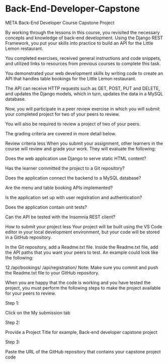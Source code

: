 # Back-End-Developer-Capstone
META Back-End Developer Course Capstone Project

By working through the lessons in this course, you revisited the necessary concepts and knowledge of back-end development. Using the Django REST Framework, you put your skills into practice to build an API for the Little Lemon restaurant.

You completed exercises, received general instructions and code snippets, and utilized links to resources from previous courses to complete this task.

You demonstrated your web development skills by writing code to create an API that handles table bookings for the Little Lemon restaurant.

The API can receive HTTP requests such as GET, POST, PUT and DELETE, and updates the Django models, which in turn, updates the data in a MySQL database.

Now, you will participate in a peer review exercise in which you will submit your completed project for two of your peers to review. 

You will also be required to review a project of two of your peers.

The grading criteria are covered in more detail below.

Review criteria
less 
When you submit your assignment, other learners in the course will review and grade your work. They will evaluate the following:

Does the web application use Django to serve static HTML content?

Has the learner committed the project to a Git repository?

Does the application connect the backend to a MySQL database?

Are the menu and table booking APIs implemented?

Is the application set up with user registration and authentication?

Does the application contain unit tests?

Can the API be tested with the Insomnia REST client?

How to submit your project
less 
Your project will be built using the VS Code editor in your local development environment, but your code will be stored in a GitHub repository.

In the Git repository, add a Readme.txt file. Inside the Readme.txt file, add the API paths that you want your peers to test. An example could look like the following:

12
/api/bookings/
/api/registration/
Note: Make sure you commit and push the Readme.txt file to your GitHub repository.

When you are happy that the code is working and you have tested the project, you must perform the following steps to make the project available for your peers to review.

Step 1:

Click on the My submission tab

Step 2:

Provide a Project Title for example, Back-end developer capstone project

Step 3:

Paste the URL of the GitHub repository that contains your capstone project code
